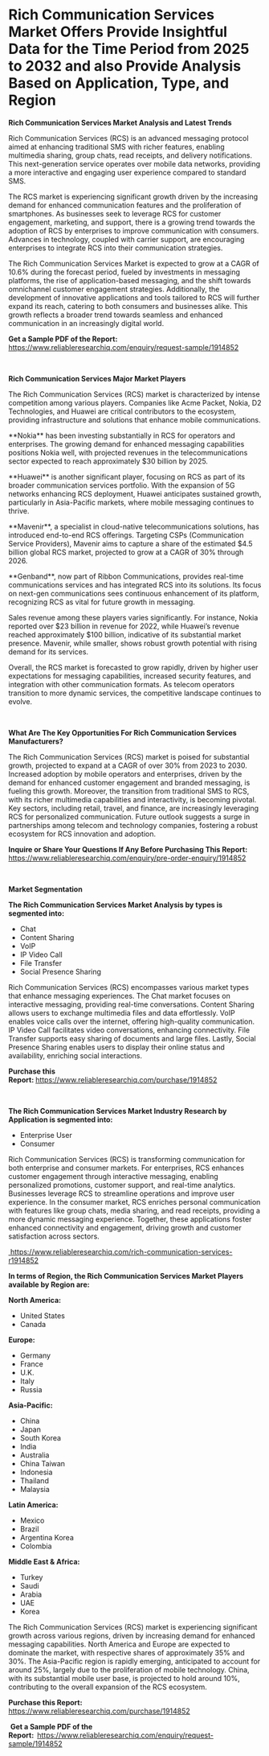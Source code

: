 <p><h1>Rich Communication Services Market Offers Provide Insightful Data for the Time Period from 2025 to 2032 and also Provide Analysis Based on Application, Type, and Region</h1></p><p><strong>Rich Communication Services Market Analysis and Latest Trends</strong></p>
<p><p>Rich Communication Services (RCS) is an advanced messaging protocol aimed at enhancing traditional SMS with richer features, enabling multimedia sharing, group chats, read receipts, and delivery notifications. This next-generation service operates over mobile data networks, providing a more interactive and engaging user experience compared to standard SMS.</p><p>The RCS market is experiencing significant growth driven by the increasing demand for enhanced communication features and the proliferation of smartphones. As businesses seek to leverage RCS for customer engagement, marketing, and support, there is a growing trend towards the adoption of RCS by enterprises to improve communication with consumers. Advances in technology, coupled with carrier support, are encouraging enterprises to integrate RCS into their communication strategies.</p><p>The Rich Communication Services Market is expected to grow at a CAGR of 10.6% during the forecast period, fueled by investments in messaging platforms, the rise of application-based messaging, and the shift towards omnichannel customer engagement strategies. Additionally, the development of innovative applications and tools tailored to RCS will further expand its reach, catering to both consumers and businesses alike. This growth reflects a broader trend towards seamless and enhanced communication in an increasingly digital world.</p></p>
<p><strong>Get a Sample PDF of the Report:&nbsp;</strong> <a href="https://www.reliableresearchiq.com/enquiry/request-sample/1914852?utm_campaign=3199&utm_medium=2&utm_source=Github&utm_content=ia&utm_term=16042025&utm_id=rich-communication-services">https://www.reliableresearchiq.com/enquiry/request-sample/1914852</a></p>
<p>&nbsp;</p>
<p><strong>Rich Communication Services Major Market Players</strong></p>
<p><p>The Rich Communication Services (RCS) market is characterized by intense competition among various players. Companies like Acme Packet, Nokia, D2 Technologies, and Huawei are critical contributors to the ecosystem, providing infrastructure and solutions that enhance mobile communications.</p><p>**Nokia** has been investing substantially in RCS for operators and enterprises. The growing demand for enhanced messaging capabilities positions Nokia well, with projected revenues in the telecommunications sector expected to reach approximately $30 billion by 2025.</p><p>**Huawei** is another significant player, focusing on RCS as part of its broader communication services portfolio. With the expansion of 5G networks enhancing RCS deployment, Huawei anticipates sustained growth, particularly in Asia-Pacific markets, where mobile messaging continues to thrive.</p><p>**Mavenir**, a specialist in cloud-native telecommunications solutions, has introduced end-to-end RCS offerings. Targeting CSPs (Communication Service Providers), Mavenir aims to capture a share of the estimated $4.5 billion global RCS market, projected to grow at a CAGR of 30% through 2026.</p><p>**Genband**, now part of Ribbon Communications, provides real-time communications services and has integrated RCS into its solutions. Its focus on next-gen communications sees continuous enhancement of its platform, recognizing RCS as vital for future growth in messaging.</p><p>Sales revenue among these players varies significantly. For instance, Nokia reported over $23 billion in revenue for 2022, while Huawei’s revenue reached approximately $100 billion, indicative of its substantial market presence. Mavenir, while smaller, shows robust growth potential with rising demand for its services.</p><p>Overall, the RCS market is forecasted to grow rapidly, driven by higher user expectations for messaging capabilities, increased security features, and integration with other communication formats. As telecom operators transition to more dynamic services, the competitive landscape continues to evolve.</p></p>
<p>&nbsp;</p>
<p><strong>What Are The Key Opportunities For Rich Communication Services Manufacturers?</strong></p>
<p><p>The Rich Communication Services (RCS) market is poised for substantial growth, projected to expand at a CAGR of over 30% from 2023 to 2030. Increased adoption by mobile operators and enterprises, driven by the demand for enhanced customer engagement and branded messaging, is fueling this growth. Moreover, the transition from traditional SMS to RCS, with its richer multimedia capabilities and interactivity, is becoming pivotal. Key sectors, including retail, travel, and finance, are increasingly leveraging RCS for personalized communication. Future outlook suggests a surge in partnerships among telecom and technology companies, fostering a robust ecosystem for RCS innovation and adoption.</p></p>
<p><strong>Inquire or Share Your Questions If Any Before Purchasing This Report:</strong> <a href="https://www.reliableresearchiq.com/enquiry/pre-order-enquiry/1914852?utm_campaign=3199&utm_medium=2&utm_source=Github&utm_content=ia&utm_term=16042025&utm_id=rich-communication-services">https://www.reliableresearchiq.com/enquiry/pre-order-enquiry/1914852</a></p>
<p>&nbsp;</p>
<p><strong>Market Segmentation</strong></p>
<p><strong>The Rich Communication Services Market Analysis by types is segmented into:</strong></p>
<p><ul><li>Chat</li><li>Content Sharing</li><li>VoIP</li><li>IP Video Call</li><li>File Transfer</li><li>Social Presence Sharing</li></ul></p>
<p><p>Rich Communication Services (RCS) encompasses various market types that enhance messaging experiences. The Chat market focuses on interactive messaging, providing real-time conversations. Content Sharing allows users to exchange multimedia files and data effortlessly. VoIP enables voice calls over the internet, offering high-quality communication. IP Video Call facilitates video conversations, enhancing connectivity. File Transfer supports easy sharing of documents and large files. Lastly, Social Presence Sharing enables users to display their online status and availability, enriching social interactions.</p></p>
<p><strong>Purchase this Report:&nbsp;</strong><a href="https://www.reliableresearchiq.com/purchase/1914852?utm_campaign=3199&utm_medium=2&utm_source=Github&utm_content=ia&utm_term=16042025&utm_id=rich-communication-services">https://www.reliableresearchiq.com/purchase/1914852</a></p>
<p>&nbsp;</p>
<p><strong>The Rich Communication Services Market Industry Research by Application is segmented into:</strong></p>
<p><ul><li>Enterprise User</li><li>Consumer</li></ul></p>
<p><p>Rich Communication Services (RCS) is transforming communication for both enterprise and consumer markets. For enterprises, RCS enhances customer engagement through interactive messaging, enabling personalized promotions, customer support, and real-time analytics. Businesses leverage RCS to streamline operations and improve user experience. In the consumer market, RCS enriches personal communication with features like group chats, media sharing, and read receipts, providing a more dynamic messaging experience. Together, these applications foster enhanced connectivity and engagement, driving growth and customer satisfaction across sectors.</p></p>
<p><a href="https://www.reliableresearchiq.com/rich-communication-services-r1914852?utm_campaign=3199&utm_medium=2&utm_source=Github&utm_content=ia&utm_term=16042025&utm_id=rich-communication-services">&nbsp;https://www.reliableresearchiq.com/rich-communication-services-r1914852</a></p>
<p><strong>In terms of Region, the Rich Communication Services Market Players available by Region are:</strong></p>
<p>
    <p> <strong> North America: </strong>
        <ul>
            <li>United States</li>
            <li>Canada</li>
        </ul>
        </p> 
    <p> <strong> Europe: </strong>
        <ul>
            <li>Germany</li>
            <li>France</li>
            <li>U.K.</li>
            <li>Italy</li>
            <li>Russia</li>
        </ul>
        </p> 
    <p> <strong> Asia-Pacific: </strong>
        <ul>
            <li>China</li>
            <li>Japan</li>
            <li>South Korea</li>
            <li>India</li>
            <li>Australia</li>
            <li>China Taiwan</li>
            <li>Indonesia</li>
            <li>Thailand</li>
            <li>Malaysia</li>
        </ul>
        </p> 
    <p> <strong> Latin America: </strong>
        <ul>
            <li>Mexico</li>
            <li>Brazil</li>
            <li>Argentina Korea</li>
            <li>Colombia</li>
        </ul>
        </p> 
    <p> <strong> Middle East & Africa: </strong>
        <ul>
            <li>Turkey</li>
            <li>Saudi</li>
            <li>Arabia</li>
            <li>UAE</li>
            <li>Korea</li>
        </ul>
    </p>
    </p>
<p><p>The Rich Communication Services (RCS) market is experiencing significant growth across various regions, driven by increasing demand for enhanced messaging capabilities. North America and Europe are expected to dominate the market, with respective shares of approximately 35% and 30%. The Asia-Pacific region is rapidly emerging, anticipated to account for around 25%, largely due to the proliferation of mobile technology. China, with its substantial mobile user base, is projected to hold around 10%, contributing to the overall expansion of the RCS ecosystem.</p></p>
<p><strong>Purchase this Report: </strong><a href="https://www.reliableresearchiq.com/purchase/1914852?utm_campaign=3199&utm_medium=2&utm_source=Github&utm_content=ia&utm_term=16042025&utm_id=rich-communication-services">https://www.reliableresearchiq.com/purchase/1914852</a></p>
<p>&nbsp;<strong>Get a Sample PDF of the Report:&nbsp;&nbsp;</strong><a href="https://www.reliableresearchiq.com/enquiry/request-sample/1914852?utm_campaign=3199&utm_medium=2&utm_source=Github&utm_content=ia&utm_term=16042025&utm_id=rich-communication-services">https://www.reliableresearchiq.com/enquiry/request-sample/1914852</a></p>
<p><strong></strong></p>
<p><p></p><p></p><p></p></p>